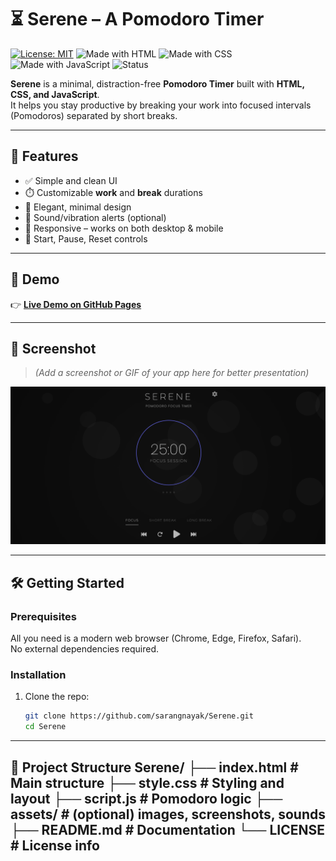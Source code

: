 # ⏳ Serene – A Pomodoro Timer

[![License: MIT](https://img.shields.io/badge/License-MIT-yellow.svg)](LICENSE)
![Made with HTML](https://img.shields.io/badge/HTML-5-orange?logo=html5)
![Made with CSS](https://img.shields.io/badge/CSS-3-blue?logo=css3)
![Made with JavaScript](https://img.shields.io/badge/JavaScript-ES6-yellow?logo=javascript)
![Status](https://img.shields.io/badge/Status-Active-brightgreen)

**Serene** is a minimal, distraction-free **Pomodoro Timer** built with **HTML, CSS, and JavaScript**.  
It helps you stay productive by breaking your work into focused intervals (Pomodoros) separated by short breaks.  

---

## 🌿 Features

- ✅ Simple and clean UI  
- ⏱️ Customizable **work** and **break** durations  
- 🎨 Elegant, minimal design  
- 🎵 Sound/vibration alerts (optional)  
- 📱 Responsive – works on both desktop & mobile  
- 🔄 Start, Pause, Reset controls  

---

## 🚀 Demo

👉 [**Live Demo on GitHub Pages**](https://sarangnayak.github.io/Serene/)  

---

## 📸 Screenshot

> *(Add a screenshot or GIF of your app here for better presentation)*  

![Serene Pomodoro Screenshot](./preview.png)  
<!-- Or use a GIF for demo: ![Demo](./assets/demo.gif) -->

---

## 🛠️ Getting Started

### Prerequisites
All you need is a modern web browser (Chrome, Edge, Firefox, Safari).  
No external dependencies required.  

### Installation

1. Clone the repo:
   ```bash
   git clone https://github.com/sarangnayak/Serene.git
   cd Serene
---
📂 Project Structure
Serene/
├── index.html      # Main structure
├── style.css       # Styling and layout
├── script.js       # Pomodoro logic
├── assets/         # (optional) images, screenshots, sounds
├── README.md       # Documentation
└── LICENSE         # License info
---
